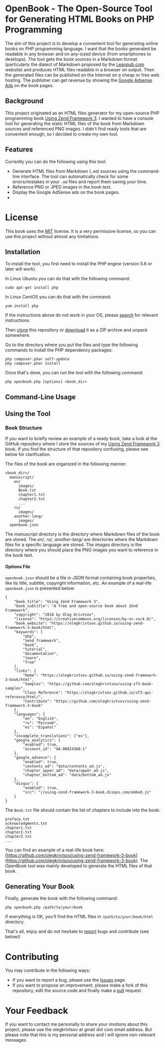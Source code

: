# OpenBook - The Open-Source Tool for Generating HTML Books on PHP Programming

The aim of this project is to develop a convenient tool for generating online books on PHP programming language. I want that the books generated be readable in any browser and on any-sized device (from smartphones to desktops). The tool gets the book sources in a Markdown format (particularly the dialect of Markdown proposed by the [Leanpub.com](https://leanpub.com/help/manual) website) and produces HTML files readable in a browser on output. Then the generated files can be published on the Internet on a cheap or free web hosting. The publisher can get revenue by showing the [Google Adsense Ads](https://www.google.com/intl/ru_ru/adsense/start/#/?modal_active=none) on the book pages.  

## Background 

This project originated as an HTML files generator for my open-source PHP programming book [Using Zend Framework 3](https://github.com/olegkrivtsov/using-zend-framework-3-book). I wanted to have a console tool for generating the static HTML files of the book from Markdown sources and referenced PNG images. I didn't find ready tools that are convenient enough, so I decided to create my own tool.

## Features

Currently you can do the following using this tool:
 
 * Generate HTML files from Markdown (`.md`) sources using the command-line interface. The tool can automatically check for some errors/mistakes in your `.md` files and report them saving your time.
 * Reference PNG or JPEG images in the book text.
 * Display the Google AdSense ads on the book pages.
 * 

# License

This book uses the [MIT](https://en.wikipedia.org/wiki/MIT_License) license. It is a very permissive license, so you can use this project without almost any limitations.

## Installation

To install the tool, you first need to install the PHP engine (version 5.6 or later will work). 

In Linux Ubuntu you can do that with the following command:

`sudo apt-get install php`

In Linux CentOS you can do that with the command:

`yum install php`

If the instructions above do not work in your OS, please [search](https://www.google.com/search?q=install+php) for relevant instructions.

Then [clone](https://help.github.com/articles/cloning-a-repository/) this repository or [download](https://github.com/olegkrivtsov/openbook/archive/master.zip) it as a ZIP archive and unpack somewhere.

Go to the directory where you put the files and type the following commands to install the PHP dependency packages:

```
php composer.phar self-update
php composer.phar install
```

Once that's done, you can run the tool with the following command:

`php openbook.php [options] <book_dir>`

## Command-Line Usage



## Using the Tool


### Book Structure

If you want to briefly review an example of a ready book, take a look at the GitHub repository where I store the sources of my [Using Zend Framework 3](https://github.com/olegkrivtsov/using-zend-framework-3-book) book. If you find the structure of that repository confusing, please see below for clarification.

The files of the book are organized in the following manner:

```
<book_dir>/
  manuscript/
    en/
      images/
      Book.txt
      chapter1.txt
      chapter2.txt
      ...
    ru/
      images/
    another-lang/
      images/
  openbook.json  
```

The *manuscript* directory is the directory where Markdown files of the book are stored. The *en/*, *ru/*, *another-lang/* are directories where the Markdown files for a specific language are stored. The *images* directory is the directory where you should place the PNG images you want to reference in the book text. 

#### Options File

`openbook.json` should be a file in JSON format containing book properties, like its title,
subtitle, copyright information, etc. An example of a real-life `openbook.json` is presented below:

```
{
    "book_title": "Using Zend Framework 3",
    "book_subtitle": "A free and open-source book about Zend Framework",
    "copyright": "2018 by Oleg Krivtsov",
    "license": "https://creativecommons.org/licenses/by-nc-sa/4.0/",
    "book_website": "https://olegkrivtsov.github.io/using-zend-framework-3-book/html",
    "keywords": [
        "php",
        "zend framework",
        "book",
        "tutorial",
        "documentation",
        "learn",
        "free"
    ],
    "links": {
        "Home": "https://olegkrivtsov.github.io/using-zend-framework-3-book/html",
        "Samples": "https://github.com/olegkrivtsov/using-zf3-book-samples",
        "Class Reference": "https://olegkrivtsov.github.io/zf3-api-reference/html/",
        "Contribute": "https://github.com/olegkrivtsov/using-zend-framework-3-book"
    },
    "languages": {
        "en": "English",
        "ru": "Русский",
        "es": "Español"
    },
    "incomplete_translations": ["es"],
    "google_analytics": {
        "enabled": true,
        "account_id": "UA-80824388-1"
    },
    "google_adsence": {
        "enabled": true, 
        "contents_ad": "data/contents_ad.js",
        "chapter_upper_ad": "data/upper_ad.js",
        "chapter_bottom_ad": "data/bottom_ad.js"
    },
    "disqus": {
        "enabled": true,
        "src": "//using-zend-framework-3-book.disqus.com/embed.js"
    }
}
```

The `Book.txt` file should contain the list of chapters to include into the book:

```
preface.txt
acknowledgments.txt
chapter1.txt
chapter2.txt
chapter3.txt
...
```

You can find an example of a real-life book here: [https://github.com/olegkrivtsov/using-zend-framework-3-book](https://github.com/olegkrivtsov/using-zend-framework-3-book). The OpenBook tool was mainly developed to generate the HTML files of that book.

## Generating Your Book



Finally, generate the book with the following command:

```
php openbook.php /path/to/your/book
```

If everything is OK, you'll find the HTML files in `/path/to/your/book/html` directory.

That's all, enjoy and do not hesitate to [report](https://github.com/olegkrivtsov/openbook/issues) bugs and contribute (see below)!



# Contributing

You may contribute in the following ways:

 * If you want to report a bug, please use the [Issues](https://github.com/olegkrivtsov/openbook/issues) page.
 * If you want to propose an improvement, please make a fork of this repository, edit the source code and finally make a [pull](https://help.github.com/articles/about-pull-requests/) request.
 
# Your Feedback

If you want to contact me personally to share your imotions about this project, please use the olegkrivtsov at gmail dot com email address. But please note that this is my personal address and I will ignore non-relevant messages.
